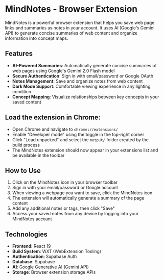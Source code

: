 # MindNotes - Browser Extension

MindNotes is a powerful browser extension that helps you save web page links and summaries as notes in your account. It uses AI (Google's Gemini API) to generate concise summaries of web content and organize information into concept maps.

## Features

- **AI-Powered Summaries**: Automatically generate concise summaries of web pages using Google's Gemini 2.0 Flash model
- **Secure Authentication**: Sign in with email/password or Google OAuth
- **Notes Management**: Save and organize notes from web content
- **Dark Mode Support**: Comfortable viewing experience in any lighting condition
- **Concept Mapping**: Visualize relationships between key concepts in your saved content


## Load the extension in Chrome:
   - Open Chrome and navigate to `chrome://extensions/`
   - Enable "Developer mode" using the toggle in the top-right corner
   - Click "Load unpacked" and select the `output/` folder created by the build process
   - The MindNotes extension should now appear in your extensions list and be available in the toolbar

## How to Use

1. Click on the MindNotes icon in your browser toolbar
2. Sign in with your email/password or Google account
3. When viewing a webpage you want to save, click the MindNotes icon
4. The extension will automatically generate a summary of the page content
5. Add any additional notes or tags, then click "Save"
6. Access your saved notes from any device by logging into your MindNotes account


## Technologies

- **Frontend**: React 19
- **Build System**: WXT (WebExtension Tooling)
- **Authentication**: Supabase Auth
- **Database**: Supabase
- **AI**: Google Generative AI (Gemini API)
- **Storage**: Browser extension storage APIs
